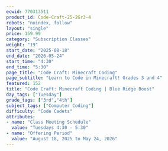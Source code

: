 ```yaml
---
ecwid: 770313511
product_id: Code-Craft-25-2Gr3-4
robots: "noindex, follow"
layout: "single"
price: 159.99
category: "Subscription Classes"
weight: "19"
start_date: "2025-08-18"
end_date: "2026-05-24"
start_time: "4:30"
end_time: "5:30"
page_title: "Code Craft: Minecraft Coding"
page_subtitle: "Learn to Code in Minecraft! Grades 3 and 4"
featured: 152
title: "Code Craft: Minecraft Coding | Blue Ridge Boost"
day_tags: ["Tuesday"]
grade_tags: ["3rd","4th"]
subject_tags: ["Computer Coding"]
difficulty: "Code Cadets"
attributes:
- name: "Class Meeting Schedule"
  value: "Tuesdays 4:30 - 5:30"
- name: "Offering Period"
  value: "August 18, 2025 to May 24, 2026"
---
```

